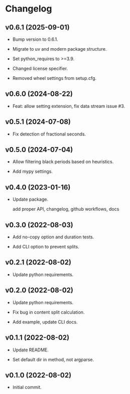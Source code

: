 # Changelog


## v0.6.1 (2025-09-01)

* Bump version to 0.6.1.

* Migrate to uv and modern package structure.

* Set python_requires to >=3.9.

* Changed license specifier.

* Removed wheel settings from setup.cfg.


## v0.6.0 (2024-08-22)

* Feat: allow setting extension, fix data stream issue #3.


## v0.5.1 (2024-07-08)

* Fix detection of fractional seconds.


## v0.5.0 (2024-07-04)

* Allow filtering black periods based on heuristics.

* Add mypy settings.


## v0.4.0 (2023-01-16)

* Update package.

  add proper API, changelog, github workflows, docs


## v0.3.0 (2022-08-03)

* Add no-copy option and duration tests.

* Add CLI option to prevent splits.


## v0.2.1 (2022-08-02)

* Update python requirements.


## v0.2.0 (2022-08-02)

* Update python requirements.

* Fix bug in content split calculation.

* Add example, update CLI docs.


## v0.1.1 (2022-08-02)

* Update README.

* Set default dir in method, not argparse.


## v0.1.0 (2022-08-02)

* Initial commit.


